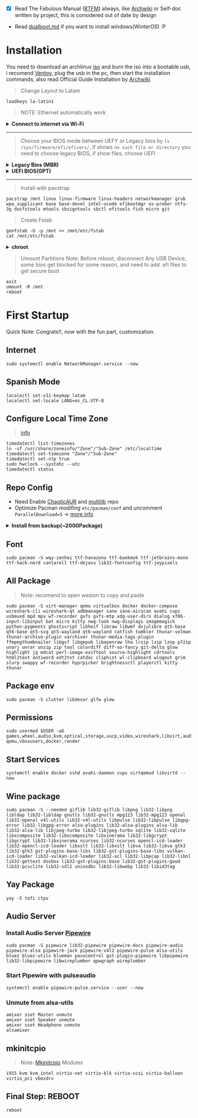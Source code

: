 - [x] Read The Fabulous Manual ([RTFM](https://es.wikipedia.org/wiki/RTFM)) always, like [Archwiki](https://wiki.archlinux.org/) or Self-doc written by project, this is considered out of date by design

- Read [dualboot.md](/dualboot.md) if you want to install windows(WinterOS) :P

# Installation

You need to download an archlinux [iso](https://archlinux.org/download/) and burn the iso into a bootable usb, i recomend [Ventoy](https://github.com/ventoy/Ventoy), plug the usb in the pc, then start the installation commands, also read Official Guide Installation by [Archwiki](https://wiki.archlinux.org/title/Installation_guide)


> Change Layout to Latam
```
loadkeys la-latin1
```
> NOTE: Ethernet automatically work

<details>
   <summary><b>Connect to internet via Wi-Fi</b></summary>

> Test internet connectivity
```
ping -c 1 google.cl
```
> Connect Wifi
with `ip a` you can view `station`, usually is `wlan0` in my device
```
ip a
iwctl station "station" scan
iwctl station "station" get-networks
iwctl station "station" connect "Your\ SSID"
```
  
</details>

--- 
  
> Choose your BIOS mode between UEFY or Legacy bios by
> `ls /sys/firmware/efi/efivars/`, if shows `no such file or directory` you need to choose legacy BIOS, if show files, choose UEFI

<details>
   <summary><b>Legacy Bios (MBR)</b></summary>
   
> Partitions
```
cfdisk dev/sdx // (nvmexnx)
  dev/sda1 512M/Primary/Linux
  dev/sda2 dejando 4G/Primary/Linux
  dev/sda3 4G/Primary/Linux Swap
  "Write" y salir
```

> Look at Partitions
```
lsblk
```

> Create File System
```
mkfs.vfat -F 32 /dev/sda1
mkfs.ext4 /dev/sda2
mkswap /dev/sda3
swapon /dev/sda3
```

> Mount File System
```
mount /dev/sda2 /mnt
mkdir /mnt/boot
mount /dev/sda1 /mnt/boot
```

</details>
   
<details>
   <summary><b>UEFI BIOS(GPT)</b></summary>
   
> Partitions
```
cfdisk /dev/device
  dev/device1 512M/EFI System
  dev/devive2 dejando 4G/Linux filesystem
  dev/device3 4G/Primary/Linux Swap
  "Write" y salir
```

> Look at Partitions
```
lsblk
```

> Create File Systems
```
mkfs.vfat -F 32 -S 4096 /dev/device1
mkfs.ext4 -b 4096 /dev/device2
mkswap /dev/device3
swapon /dev/device3
```

> Mount Partitions
NOTE: Boot is mounted next
```
mount /dev/device2 /mnt
mkdir /mnt/boot/
mount /dev/device1 -t vfat /mnt/boot/
```
   
</details>
   
---

> Install with pacstrap
```
pacstrap /mnt linux linux-firmware linux-headers networkmanager grub wpa_supplicant base base-devel intel-ucode efibootmgr os-prober ntfs-3g dosfstools mtools sbsigntools sbctl efitools fish micro git
```

> Create Fstab
```
genfstab -U -p /mnt >> /mnt/etc/fstab
cat /mnt/etc/fstab
```

<details>
   <summary><b>chroot</b></summary>

## Create Users
```
arch-chroot /mnt
passwd
useradd -m $USER -g users -G storage,wheel -s /bin/fish
passwd $USER
```

## Sudo Config
- Edit /etc/sudoers and discomment
```
%wheel ALL=(ALL:ALL) ALL
```

## Configure Language
- In `/etc/locale.gen` discomment `en_US.UTF-8 UTF-8` and `es_CL.UTF-8 UTF-8`, then
```
locale-gen
echo LANG=es_CL.UTF-8 > /etc/locale.conf
```

## Hostname
- In `/etc/hostname` add your $HOSTNAME
```
echo $HOSTNAME > /etc/hostname
```

## Hosts
In `/etc/hosts` add your $HOSTNAME
```
127.0.0.1      $HOSTNAME.localhost $HOSTNAME
```

---
## Bootloader
> NOTE: Remember only mount bootloader follow by BIOS configuration, and read [Grub](https://wiki.archlinux.org/title/GRUB) Documentation
> Note: See [Grub#Shrim-Lock Wiki](https://wiki.archlinux.org/title/GRUB#Shim-lock)

### Bootloader Legacy BIOS
```
grub-install /dev/sdx // (nvmexnxpx)
```

### Bootloader UEFI
```
grub-install --target=x86_64-efi --efi-directory=/boot/ --bootloader-id=GRUB --modules="tpm" --disable-shim-lock --removable --recheck
```

### Update Grub
```
grub-mkconfig -o /boot/grub/grub.cfg
```

### Create keys with sbctl
> enroll-keys dont work because [Acer Bios](https://wiki.archlinux.org/title/Acer_Aspire_E5-575) is Broken i think
```
sudo sbctl status
sudo sbctl create-keys
sudo sbctl enroll-keys -m
```

### Signing
> Note: Can be automaticed with `sbctl verify | sed 's/✗ /sbctl sign -s /e'`
```
sudo sbctl verify
sudo sbctl sign -s /boot/EFI/BOOT/BOOTX64.EFI
sudo sbctl sign -s /boot/grub/x86_64-efi/grub.efi
sudo sbctl sign -s /boot/grub/x86_64-efi/core.efi
sudo sbctl sign -s /boot/vmlinuz-linux
sudo sbctl status
```

</details>

> Umount Partitions
Note: Before reboot, disconnect Any USB Device, some bios get blocked for some reason, and need to add .efi files to get secure boot
```
exit
umount -R /mnt
reboot
```

# First Startup
Quick Note: Congrats!!, now with the fun part, customization.

## Internet
```
sudo systemctl enable NetworkManager.service --now
```

## Spanish Mode
```
localectl set-x11-keymap latam
localectl set-locale LANG=es_CL.UTF-8
```

## Configure Local Time Zone 
> [info](https://wiki.archlinux.org/title/System_time)
```
timedatectl list-timezones
ln -sf /usr/share/zoneinfo/"Zone"/"Sub-Zone" /etc/localtime
timedatectl set-timezone "Zone"/"Sub-Zone"
timedatectl set-ntp true
sudo hwclock --systohc --utc
timedatectl status
```

## Repo Config
- Need Enable [ChaoticAUR](https://github.com/chaotic-aur) and [multilib](https://wiki.archlinux.org/title/Official_repositories) repo
- Optimize Pacman modifing `etc/pacman/conf` and uncomment `ParallelDownload=5` -> [more info](https://wiki.archlinux.org/title/Pacman#Enabling_parallel_downloads)

<details>
   <summary><b>Install from backup(~2000Package)</b></summary>

> Note: 
> Note2: pkglist is make with `pacman -Qqen > pkglist.txt` and aur package with `pacman -Qqem > aurpkglist.txt`
```
sudo pacman -S --needed - < ~/Documents/git/dotfiles-deathgabox/.package-backup/pkglist.txt
```
```
yay -S --needed - < ~/Documents/git/dotfiles-deathgabox/.package-backup/aurpkglist.txt
```

</details>

## Font
```
sudo pacman -S wqy-zenhei ttf-hanazono ttf-baekmuk ttf-jetbrains-mono ttf-hack-nerd cantarell ttf-dejavu lib32-fontconfig ttf-joypixels
```

## All Package
> Note: recomend to open weston to copy and paste 
```
sudo pacman -S virt-manager qemu virtualbox docker docker-compose wireshark-cli wireshark-qt adbmanager sane sane-airscan avahi cups usbmuxd mpd mpv wf-recorder gvfs gvfs-mtp xdg-user-dirs dialog xf86-input-libinput bat micro kitty nwg-look nwg-displays imagemagick python-pygments ghostscript libheif libraw libwmf dvjulibre qt5-base qt6-base qt5-svg qt5-wayland qt6-wayland catfish tumbler thunar-volman thunar-archive-plugin xarchiver thunar-media-tags-plugin ffmpegthumbnailer libgsf libgepub libopenraw lha lrzip lzip lzop p7zip unarj unrar unzip zip tool colordiff diff-so-fancy git-delta glow highlight jq mdcat perl-image-exiftool source-highlight cdrtools html2text antiword odt2txt catdoc cliphist wl-clipboard wlogout grim slurp swappy wf-recorder hyprpicker brightnessctl playerctl kitty thunar
```

## Package env
```
sudo pacman -S clutter libdecor glfw glew
```

## Permissions
```
sudo usermod $USER -aG games,wheel,audio,kvm,optical,storage,uucp,video,wireshark,libvirt,audio,video,adbusers,saned,cups,lp,scanner,usbmux,mpd,input,libvirt-qemu,vboxusers,docker,render
```

## Start Services
```
systemctl enable docker sshd avahi-daemon cups virtqemud libvirtd --now
```

## Wine package
```
sudo pacman -S --needed giflib lib32-giflib libpng lib32-libpng libldap lib32-libldap gnutls lib32-gnutls mpg123 lib32-mpg123 openal lib32-openal v4l-utils lib32-v4l-utils libpulse lib32-libpulse libgpg-error lib32-libgpg-error alsa-plugins lib32-alsa-plugins alsa-lib lib32-alsa-lib libjpeg-turbo lib32-libjpeg-turbo sqlite lib32-sqlite libxcomposite lib32-libxcomposite libxinerama lib32-libgcrypt libgcrypt lib32-libxinerama ncurses lib32-ncurses opencl-icd-loader lib32-opencl-icd-loader libxslt lib32-libxslt libva lib32-libva gtk3 lib32-gtk3 gst-plugins-base-libs lib32-gst-plugins-base-libs vulkan-icd-loader lib32-vulkan-icd-loader lib32-acl lib32-libpcap lib32-libnl lib32-gettext dosbox lib32-gst-plugins-base lib32-gst-plugins-good lib32-pcsclite lib32-sdl2 unixodbc lib32-libwebp lib32-libid3tag
```

## Yay Package
```
yay -S tofi ctpv
```

## Audio Server
### Install Audio Server [Pipewire](https://wiki.archlinux.org/title/PipeWire)
```
sudo pacman -S pipewire lib32-pipewire pipewire-docs pipewire-audio pipewire-alsa pipewire-jack pipewire-v4l2 pipewire-pulse alsa-utils bluez bluez-utils blueman pavucontrol gst-plugin-pipewire libpipewire lib32-libpipewire libwireplumber qpwgraph wireplumber
```

### Start Pipewire with pulseaudio
```
systemctl enable pipewire-pulse.service --user --now
```

### Unmute from alsa-utils
```
amixer sset Master unmute
amixer sset Speaker unmute
amixer sset Headphone unmute
alsamixer
```

## mkinitcpio
> Note: [Mkinitcpio](https://wiki.archlinux.org/title/Mkinitcpio#MODULES) Modules
```
i915 kvm kvm_intel virtio-net virtio-blk virtio-scsi virtio-balloon virtio_pci vboxdrv
```

## Final Step: REBOOT
```
reboot
```

